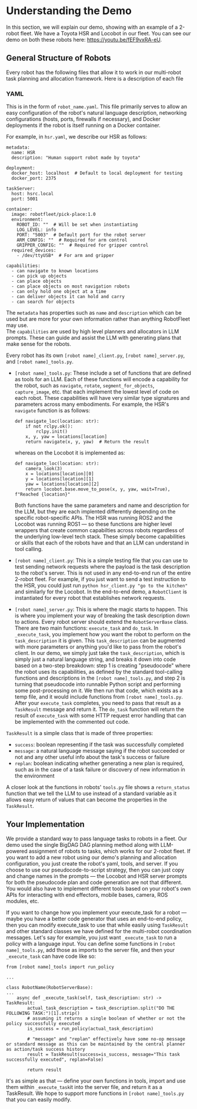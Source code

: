 # Understanding the Demo

In this section, we will explain our demo, showing with an example of a 2-robot fleet. We have a Toyota HSR and Locobot in our fleet. You can see our demo on both these robots here: https://youtu.be/fEF9vxRA-eU. 

## General Structure of Robots
Every robot has the following files that allow it to work in our multi-robot task planning and allocation framework. Here is a description of each file

### YAML
This is in the form of `robot_name.yaml`. This file primarily serves to allow an easy configuration of the robot's natural language description, networking configurations (hosts, ports, firewalls if necessary), and Docker deployments if the robot is itself running on a Docker container. 

For example, in `hsr.yaml`, we describe our HSR as follows: 
```
metadata:
  name: HSR
  description: "Human support robot made by toyota"

deployment:
  docker_host: localhost  # Default to local deployment for testing
  docker_port: 2375

taskServer:
  host: hsrc.local
  port: 5001

container:
  image: robotfleet/pick-place:1.0
  environment:
    ROBOT_ID: ""  # Will be set when instantiating
    LOG_LEVEL: info
    PORT: "5003"  # Default port for the robot server
    ARM_CONFIG: ""  # Required for arm control
    GRIPPER_CONFIG: ""  # Required for gripper control
  required_devices:
    - /dev/ttyUSB*  # For arm and gripper

capabilities:
  - can navigate to known locations
  - can pick up objects
  - can place objects
  - can place objects on most navigation robots
  - can only hold one object at a time
  - can deliver objects it can hold and carry
  - can search for objects
```

The `metadata` has properties such as `name` and `description` which can be used but are more for your own information rather than anything RobotFleet may use.  
The `capabilities` are used by high level planners and allocators in LLM prompts. These can guide and assist the LLM with generating plans that make sense for the robots.

Every robot has its own `[robot name]_client.py`, `[robot name]_server.py`, and `[robot name]_tools.py`. 

- `[robot name]_tools.py`: These include a set of functions that are defined as tools for an LLM. Each of these functions will encode a capability for the robot, such as `navigate`, `rotate`, `segment_for_objects`, `capture_image`, etc. that each implement the lowest level of code on each robot. These capabilities will have very similar type signatures and parameters across many embodiments. For example, the HSR's `navigate` function is as follows: 
    ```
    def navigate_loc(location: str):
        if not rclpy.ok():
            rclpy.init()
        x, y, yaw = locations[location]
        return navigate(x, y, yaw)  # Return the result
    ```
    whereas on the Locobot it is implemented as: 
    ```
    def navigate_loc(location: str):
        camera_look(3)
        x = locations[location][0]
        y = locations[location][1]
        yaw = locations[location][2]
        return locobot.base.move_to_pose(x, y, yaw, wait=True), f"Reached {location}"
    ```

    Both functions have the same parameters and name and description for the LLM, but they are each implented differently depending on the specific robot-specific APIs. The HSR was running ROS2 and the Locobot was running ROS1 — so these functions are higher level wrappers that create common capabilties across robots regardless of the underlying low-level tech stack. These simply become capabilities or skills that each of the robots have and that an LLM can understand in tool calling. 

- `[robot name]_client.py`: This is a simple testing file that you can use to test sending network requests where the payload is the task description to the robot's server. This is not used in any end-to-end run of the entire 2-robot fleet. For example, if you just want to send a test instruction to the HSR, you could just run `python hsr_client.py "go to the kitchen"` and similarly for the Locobot. In the end-to-end demo, a `RobotClient` is instantiated for every robot that establishes network requests. 
- `[robot name]_server.py`: This is where the magic starts to happen. This is where you implement your way of breaking the task description down to actions. Every robot server should extend the `RobotServerBase` class. There are two main functions: `execute_task` and `do_task`. In `_execute_task`, you implement how you want the robot to perform on the `task_description` it is given. This `task_description` can be augmented with more parameters or anything you'd like to pass from the robot's client. In our demo, we simply just take the `task_description`, which is simply just a natural language string, and breaks it down into code based on a two-step breakdown: step 1 is creating "pseudocode" where the robot uses its capabilities, as defined by the standard tool-calling functions and descriptions in the `[robot name]_tools.py`, and step 2 is turning that pseudocode into runnable Python script and performing some post-processing on it. We then run that code, which exists as a temp file, and it would include functions from `[robot name]_tools.py`. After your `execute_task` completes, you need to pass that result as a `TaskResult` message and return it. The `do_task` function will return the result of `execute_task` with some HTTP request error handling that can be implemented with the commented out code. 

`TaskResult` is a simple class that is made of three properties: 
- `success`: boolean representing if the task was successfully completed
- `message`: a natural language message saying if the robot succeeded or not and any other useful info about the task's success or failure
- `replan`: boolean indicating whether generating a new plan is required, such as in the case of a task failure or discovery of new information in the environment

A closer look at the functions in robots' `tools.py` file shows a `return_status` function that we tell the LLM to use instead of a standard variable as it allows easy return of values that can become the properties in the `TaskResult`. 

## Your Implementation

We provide a standard way to pass language tasks to robots in a fleet. Our demo used the single BigDAG DAG planning method along with LLM-powered assignment of robots to tasks, which works for our 2-robot fleet. If you want to add a new robot using our demo's planning and allocation configuration, you just create the robot's yaml, tools, and server. If you choose to use our pseudocode-to-script strategy, then you can just copy and change names in the prompts — the Locobot and HSR server prompts for both the pseudocode plan and code generation are not that different. You would also have to implement different tools based on your robot's own APIs for interacting with end effectors, mobile bases, camera, ROS modules, etc.

If you want to change how you implement your execute_task for a robot — maybe you have a better code generator that uses an end-to-end policy, then you can modify execute_task to use that while easily using `TaskResult` and other standard classes we have defined for the multi-robot coordination messages. Let's say for example, you just want `_execute_task` to run a policy with a language input. You can define some functions in `[robot name]_tools.py`, add those as imports to the server file, and then your `_execute_task` can have code like so:

```
from [robot name]_tools import run_policy

...

class RobotName(RobotServerBase):
...
    async def _execute_task(self, task_description: str) -> TaskResult:
        actual_task_description = task_description.split("DO THE FOLLOWING TASK:")[1].strip()
        # assuming it returns a single boolean of whether or not the policy successfully executed
        is_success = run_policy(actual_task_description)

        # "message" and "replan" effectively have some no-op message or standard message as this can be maintained by the central planner as action/task success history
        result = TaskResult(success=is_success, message="This task successfully executed", replan=False)

        return result
```

It's as simple as that — define your own functions in tools, import and use them within `_execute_task`it into the server file, and return it as a TaskResult. We hope to support more functions in `[robot name]_tools.py` that you can easily modify.



